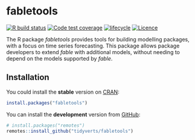 
<!-- README.md is generated from README.Rmd. Please edit that file -->

# fabletools

[![R build
status](https://github.com/tidyverts/fabletools/workflows/R-CMD-check/badge.svg)](https://github.com/tidyverts/fabletools)
[![Code test
coverage](https://codecov.io/gh/tidyverts/fabletools/branch/master/graph/badge.svg)](https://app.codecov.io/gh/tidyverts/fabletools?branch=master)
[![lifecycle](https://img.shields.io/badge/lifecycle-experimental-orange.svg)](https://lifecycle.r-lib.org/articles/stages.html)
[![Licence](https://img.shields.io/badge/licence-GPL--3-blue.svg)](https://www.gnu.org/licenses/gpl-3.0.en.html)

The R package *fabletools* provides tools for building modelling
packages, with a focus on time series forecasting. This package allows
package developers to extend *fable* with additional models, without
needing to depend on the models supported by *fable*.

## Installation

You could install the **stable** version on
[CRAN](https://cran.r-project.org/package=fabletools):

``` r
install.packages("fabletools")
```

You can install the **development** version from
[GitHub](https://github.com/tidyverts/fabletools):

``` r
# install.packages("remotes")
remotes::install_github("tidyverts/fabletools")
```
